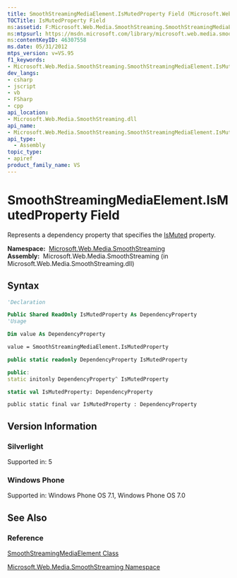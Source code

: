 ```yaml
---
title: SmoothStreamingMediaElement.IsMutedProperty Field (Microsoft.Web.Media.SmoothStreaming)
TOCTitle: IsMutedProperty Field
ms:assetid: F:Microsoft.Web.Media.SmoothStreaming.SmoothStreamingMediaElement.IsMutedProperty
ms:mtpsurl: https://msdn.microsoft.com/library/microsoft.web.media.smoothstreaming.smoothstreamingmediaelement.ismutedproperty(v=VS.95)
ms:contentKeyID: 46307558
ms.date: 05/31/2012
mtps_version: v=VS.95
f1_keywords:
- Microsoft.Web.Media.SmoothStreaming.SmoothStreamingMediaElement.IsMutedProperty
dev_langs:
- csharp
- jscript
- vb
- FSharp
- cpp
api_location:
- Microsoft.Web.Media.SmoothStreaming.dll
api_name:
- Microsoft.Web.Media.SmoothStreaming.SmoothStreamingMediaElement.IsMutedProperty
api_type:
  - Assembly
topic_type:
- apiref
product_family_name: VS
---
```


# SmoothStreamingMediaElement.IsMutedProperty Field

Represents a dependency property that specifies the [IsMuted](smoothstreamingmediaelement-ismuted-property-microsoft-web-media-smoothstreaming_1.md) property.

**Namespace:**  [Microsoft.Web.Media.SmoothStreaming](microsoft-web-media-smoothstreaming-namespace_1.md)  
**Assembly:**  Microsoft.Web.Media.SmoothStreaming (in Microsoft.Web.Media.SmoothStreaming.dll)

## Syntax

```vb
'Declaration

Public Shared ReadOnly IsMutedProperty As DependencyProperty
'Usage

Dim value As DependencyProperty

value = SmoothStreamingMediaElement.IsMutedProperty
```

```csharp
public static readonly DependencyProperty IsMutedProperty
```

```cpp
public:
static initonly DependencyProperty^ IsMutedProperty
```

``` fsharp
static val IsMutedProperty: DependencyProperty
```

```jscript
public static final var IsMutedProperty : DependencyProperty
```

## Version Information

### Silverlight

Supported in: 5  

### Windows Phone

Supported in: Windows Phone OS 7.1, Windows Phone OS 7.0  

## See Also

### Reference

[SmoothStreamingMediaElement Class](smoothstreamingmediaelement-class-microsoft-web-media-smoothstreaming_1.md)

[Microsoft.Web.Media.SmoothStreaming Namespace](microsoft-web-media-smoothstreaming-namespace_1.md)

